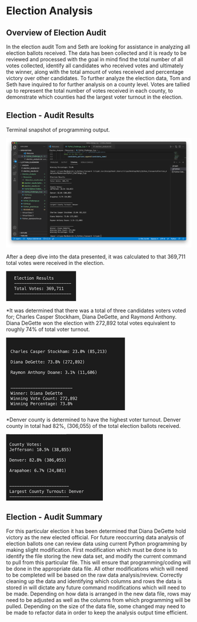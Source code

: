 # Election Analysis

## Overview of Election Audit

In the election audit Tom and Seth are looking for assistance in analyzing all election ballots received. The data has been collected and it is ready to be reviewed and processed with the goal in mind find the total number of all votes collected, identify all candidates who received votes and ultimately the winner, along with the total amount of votes received and percentage victory over other candidates. To further analyze the election data, Tom and Seth have inquired to for further analysis on a county level. Votes are tallied up to represent the total number of votes received in each county, to demonstrate which counties had the largest voter turnout in the election. 


## Election - Audit Results

Terminal snapshot of programming output.

![](https://github.com/LMarty22/Election_Analysis/blob/main/3_Python_Terminal_Screenshot.png)

After a deep dive into the data presented, it was calculated to that 369,711 total votes were received in the election.

![](https://github.com/LMarty22/Election_Analysis/blob/main/Total%20Number%20of%20Votes.png)

 *It was determined that there was a total of three candidates voters voted for; Charles Casper Stockham, Diana DeGette, and Raymond Anthony. Diana DeGette won the election with 272,892 total votes equivalent to roughly 74% of total voter turnout. 

![](https://github.com/LMarty22/Election_Analysis/blob/main/Results%20by%20Candidate.png)

 *Denver county is determined to have the highest voter turnout. Denver county in total had 82%, (306,055) of the total election ballots received. 

![](https://github.com/LMarty22/Election_Analysis/blob/main/Results%20by%20County%20.png)

 
## Election - Audit Summary

For this particular election it has been determined that Diana DeGette hold victory as the new elected official. For future reoccurring data analysis of election ballots one can review data using current Python programming by making slight modification. First modification which must be done is to identify the file storing the new data set, and modify the current command to pull from this particular file. This will ensure that programming/coding will be done in the appropriate data file.  All other modifications which will need to be completed will be based on the raw data analysis/review. Correctly cleaning up the data and identifying which columns and rows the data is stored in will dictate any future command modifications which will need to be made. Depending on how data is arranged in the new data file, rows may need to be adjusted as well as the columns from which programming will be pulled. Depending on the size of the data file, some changed may need to be made to refactor data in order to keep the analysis output time efficient. 
